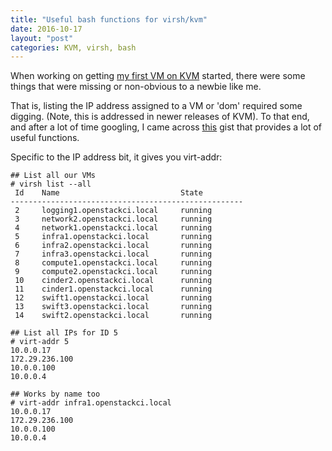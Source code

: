 ```yaml
---
title: "Useful bash functions for virsh/kvm"
date: 2016-10-17
layout: "post"
categories: KVM, virsh, bash
---
```


When working on getting [my first VM on KVM](http://blog.codybunch.com/2016/10/14/KVM-and-OVS-on-Ubuntu-1604/) started, there were some things that were missing or non-obvious to a newbie like me.

That is, listing the IP address assigned to a VM or 'dom' required some digging. (Note, this is addressed in newer releases of KVM). To that end, and after a lot of time googling, I came across [this](https://gist.github.com/kevteljeur/ad73ca9ca0cfe8f14458) gist that provides a lot of useful functions.

Specific to the IP address bit, it gives you virt-addr:

```
## List all our VMs
# virsh list --all
 Id    Name                           State
----------------------------------------------------
 2     logging1.openstackci.local     running
 3     network2.openstackci.local     running
 4     network1.openstackci.local     running
 5     infra1.openstackci.local       running
 6     infra2.openstackci.local       running
 7     infra3.openstackci.local       running
 8     compute1.openstackci.local     running
 9     compute2.openstackci.local     running
 10    cinder2.openstackci.local      running
 11    cinder1.openstackci.local      running
 12    swift1.openstackci.local       running
 13    swift3.openstackci.local       running
 14    swift2.openstackci.local       running

## List all IPs for ID 5
# virt-addr 5
10.0.0.17
172.29.236.100
10.0.0.100
10.0.0.4

## Works by name too
# virt-addr infra1.openstackci.local
10.0.0.17
172.29.236.100
10.0.0.100
10.0.0.4
```

